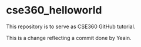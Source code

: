 # cse360_helloworld
This repository is to serve as CSE360 GitHub tutorial.

This is a change reflecting a commit done by Yeain.
